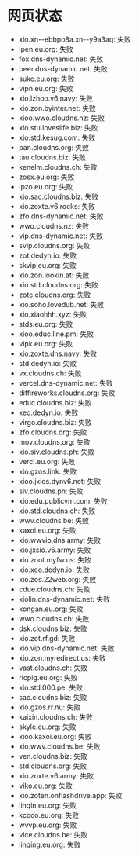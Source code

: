 # 网页状态
- xio.xn--ebbpo8a.xn--y9a3aq: 失败
- ipen.eu.org: 失败
- fox.dns-dynamic.net: 失败
- beer.dns-dynamic.net: 失败
- suke.eu.org: 失败
- vipn.eu.org: 失败
- xio.lzhoo.v6.navy: 失败
- xio.zon.byinter.net: 失败
- xioo.wwo.cloudns.nz: 失败
- xio.stu.loveslife.biz: 失败
- xio.std.kesug.com: 失败
- pan.cloudns.org: 失败
- tau.cloudns.biz: 失败
- kenelm.cloudns.ch: 失败
- zosx.eu.org: 失败
- ipzo.eu.org: 失败
- xio.sac.cloudns.biz: 失败
- xio.zoxte.v6.rocks: 失败
- zfo.dns-dynamic.net: 失败
- wwo.cloudns.nz: 失败
- vip.dns-dynamic.net: 失败
- svip.cloudns.org: 失败
- zot.dedyn.io: 失败
- skvip.eu.org: 失败
- xio.zon.lookin.at: 失败
- xio.std.cloudns.org: 失败
- zote.cloudns.org: 失败
- xio.soho.lovedub.net: 失败
- xio.xiaohhh.xyz: 失败
- stds.eu.org: 失败
- xioo.educ.line.pm: 失败
- vipk.eu.org: 失败
- xio.zoxte.dns.navy: 失败
- std.dedyn.io: 失败
- vx.cloudns.ch: 失败
- vercel.dns-dynamic.net: 失败
- diffireworks.cloudns.org: 失败
- educ.cloudns.biz: 失败
- xeo.dedyn.io: 失败
- virgo.cloudns.biz: 失败
- zfo.cloudns.org: 失败
- mov.cloudns.org: 失败
- xio.siv.cloudns.ph: 失败
- vercl.eu.org: 失败
- xio.gzos.link: 失败
- xioo.jxios.dynv6.net: 失败
- siv.cloudns.ph: 失败
- xio.edu.publicvm.com: 失败
- xio.std.cloudns.ch: 失败
- wwv.cloudns.be: 失败
- kaxoi.eu.org: 失败
- xio.wwvio.dns.army: 失败
- xio.jxsio.v6.army: 失败
- xio.zoot.myfw.us: 失败
- xio.xeo.dedyn.io: 失败
- xio.zos.22web.org: 失败
- cdue.cloudns.ch: 失败
- xiolin.dns-dynamic.net: 失败
- xongan.eu.org: 失败
- wwo.cloudns.ch: 失败
- dsk.cloudns.biz: 失败
- xio.zot.rf.gd: 失败
- xio.vip.dns-dynamic.net: 失败
- xio.zon.myredirect.us: 失败
- vast.cloudns.ch: 失败
- ricpig.eu.org: 失败
- xio.std.000.pe: 失败
- sac.cloudns.biz: 失败
- xio.gzos.rr.nu: 失败
- kaixin.cloudns.ch: 失败
- skyle.eu.org: 失败
- xioo.kaxoi.eu.org: 失败
- xio.wwv.cloudns.be: 失败
- ven.cloudns.biz: 失败
- std.cloudns.org: 失败
- xio.zoxte.v6.army: 失败
- viko.eu.org: 失败
- xio.zoten.onflashdrive.app: 失败
- linqin.eu.org: 失败
- kcoco.eu.org: 失败
- wvvp.eu.org: 失败
- vice.cloudns.be: 失败
- linqing.eu.org: 失败
